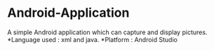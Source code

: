 # Android-Application
A simple Android application which can capture and display pictures.
*Language used : xml and java.
*Platform : Android Studio 
